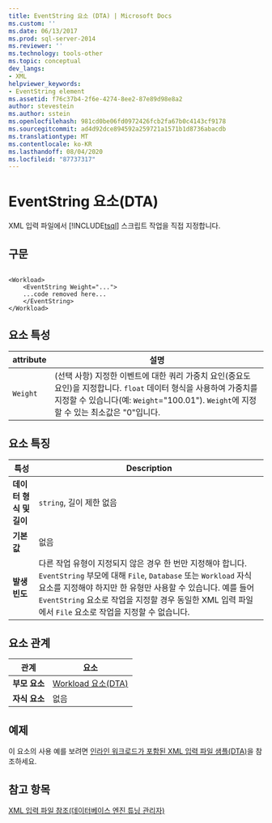 ```yaml
---
title: EventString 요소 (DTA) | Microsoft Docs
ms.custom: ''
ms.date: 06/13/2017
ms.prod: sql-server-2014
ms.reviewer: ''
ms.technology: tools-other
ms.topic: conceptual
dev_langs:
- XML
helpviewer_keywords:
- EventString element
ms.assetid: f76c37b4-2f6e-4274-8ee2-87e89d98e8a2
author: stevestein
ms.author: sstein
ms.openlocfilehash: 981cd0be06fd0972426fcb2fa67b0c4143cf9178
ms.sourcegitcommit: ad4d92dce894592a259721a1571b1d8736abacdb
ms.translationtype: MT
ms.contentlocale: ko-KR
ms.lasthandoff: 08/04/2020
ms.locfileid: "87737317"
---
```

# <a name="eventstring-element-dta"></a>EventString 요소(DTA)
  XML 입력 파일에서 [!INCLUDE[tsql](../../includes/tsql-md.md)] 스크립트 작업을 직접 지정합니다.  
  
## <a name="syntax"></a>구문  
  
```  
  
<Workload>  
    <EventString Weight="...">  
    ...code removed here...  
    </EventString>  
</Workload>  
```  
  
## <a name="element-attributes"></a>요소 특성  
  
|attribute|설명|  
|---------------|-----------------|  
|`Weight`|(선택 사항) 지정한 이벤트에 대한 쿼리 가중치 요인(중요도 요인)을 지정합니다. `float` 데이터 형식을 사용하여 가중치를 지정할 수 있습니다(예: `Weight`="100.01"). `Weight`에 지정할 수 있는 최소값은 "0"입니다.|  
  
## <a name="element-characteristics"></a>요소 특징  
  
|특성|Description|  
|--------------------|-----------------|  
|**데이터 형식 및 길이**|`string`, 길이 제한 없음|  
|**기본값**|없음|  
|**발생 빈도**|다른 작업 유형이 지정되지 않은 경우 한 번만 지정해야 합니다. `EventString` 부모에 대해 `File`, `Database` 또는 `Workload` 자식 요소를 지정해야 하지만 한 유형만 사용할 수 있습니다. 예를 들어 `EventString` 요소로 작업을 지정할 경우 동일한 XML 입력 파일에서 `File` 요소로 작업을 지정할 수 없습니다.|  
  
## <a name="element-relationships"></a>요소 관계  
  
|관계|요소|  
|------------------|--------------|  
|**부모 요소**|[Workload 요소&#40;DTA&#41;](workload-element-dta.md)|  
|**자식 요소**|없음|  
  
## <a name="example"></a>예제  
 이 요소의 사용 예를 보려면 [인라인 워크로드가 포함된 XML 입력 파일 샘플&#40;DTA&#41;](xml-input-file-sample-with-inline-workload-dta.md)을 참조하세요.  
  
## <a name="see-also"></a>참고 항목  
 [XML 입력 파일 참조&#40;데이터베이스 엔진 튜닝 관리자&#41;](xml-input-file-reference-database-engine-tuning-advisor.md)  
  
  
